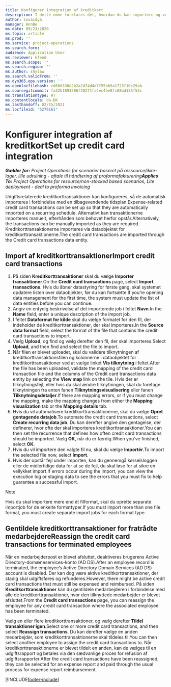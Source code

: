 ```yaml
---
title: Konfigurer integration af kreditkort
description: I dette emne forklares det, hvordan du kan importere og vedligeholde udgiftsrelaterede kreditkorttransaktioner.
author: suvaidya
manager: AnnBe
ms.date: 09/23/2020
ms.topic: article
ms.prod: ''
ms.service: project-operations
ms.search.form: ''
audience: Application User
ms.reviewer: kfend
ms.search.scope: ''
ms.search.region: ''
ms.author: shylaw
ms.search.validFrom: ''
ms.dyn365.ops.version: ''
ms.openlocfilehash: cd60d338e2b2a2d74d4d7f55bb5a1723f10c29ab
ms.sourcegitcommit: fa32b1893286f20271fa4ec4be8fc68bd135f53c
ms.translationtype: HT
ms.contentlocale: da-DK
ms.lasthandoff: 02/15/2021
ms.locfileid: "5276161"
---
```

# <a name="set-up-credit-card-integration"></a><span data-ttu-id="6795b-103">Konfigurer integration af kreditkort</span><span class="sxs-lookup"><span data-stu-id="6795b-103">Set up credit card integration</span></span>

<span data-ttu-id="6795b-104">_**Gælder for:** Project Operations for scenarier baseret på ressource/ikke-lager, lille udrulning - aftale til håndtering af proformafakturering_</span><span class="sxs-lookup"><span data-stu-id="6795b-104">_**Applies To:** Project Operations for resource/non-stocked based scenarios, Lite deployment - deal to proforma invoicing_</span></span>

<span data-ttu-id="6795b-105">Udgiftsrelaterede kreditkorttransaktioner kan konfigureres, så de automatisk importeres i forbindelse med en tilbagevendende tidsplan.</span><span class="sxs-lookup"><span data-stu-id="6795b-105">Expense-related credit card transactions can be set up so that they are automatically imported on a recurring schedule.</span></span> <span data-ttu-id="6795b-106">Alternativt kan transaktionerne importeres manuelt, efterhånden som behovet herfor opstår.</span><span class="sxs-lookup"><span data-stu-id="6795b-106">Alternatively, the transactions can be manually imported as they are required.</span></span> <span data-ttu-id="6795b-107">Kreditkorttransaktionerne importeres via dataobjektet for kreditkorttransaktionerne.</span><span class="sxs-lookup"><span data-stu-id="6795b-107">The credit card transactions are imported through the Credit card transactions data entity.</span></span>

## <a name="import-credit-card-transactions"></a><span data-ttu-id="6795b-108">Import af kreditkorttransaktioner</span><span class="sxs-lookup"><span data-stu-id="6795b-108">Import credit card transactions</span></span>

1. <span data-ttu-id="6795b-109">På siden **Kreditkorttransaktioner** skal du vælge **Importer transaktioner**.</span><span class="sxs-lookup"><span data-stu-id="6795b-109">On the **Credit card transactions** page, select **Import transactions**.</span></span> <span data-ttu-id="6795b-110">Hvis du åbner datastyring for første gang, skal systemet opdatere listen over dataobjekter, før du kan fortsætte.</span><span class="sxs-lookup"><span data-stu-id="6795b-110">If you’re opening data management for the first time, the system must update the list of data entities before you can continue.</span></span>
2. <span data-ttu-id="6795b-111">Angiv en entydig beskrivelse af det importerede job i feltet **Navn**.</span><span class="sxs-lookup"><span data-stu-id="6795b-111">In the **Name** field, enter a unique description of the import job.</span></span>
3. <span data-ttu-id="6795b-112">I feltet **Dataformat for kilde** skal du vælge formatet for den fil, der indeholder de kreditkorttransaktioner, der skal importeres.</span><span class="sxs-lookup"><span data-stu-id="6795b-112">In the **Source data format** field, select the format of the file that contains the credit card transactions to import.</span></span>
4. <span data-ttu-id="6795b-113">Vælg **Upload**, og find og vælg derefter den fil, der skal importeres.</span><span class="sxs-lookup"><span data-stu-id="6795b-113">Select **Upload**, and then find and select the file to import.</span></span>
5. <span data-ttu-id="6795b-114">Når filen er blevet uploadet, skal du validere tilknytningen af kreditkorttransaktionsfilen og kolonnerne i dataobjektet for kreditkorttransaktioner ved at vælge linket **Vis tilknytning** i feltet.</span><span class="sxs-lookup"><span data-stu-id="6795b-114">After the file has been uploaded, validate the mapping of the credit card transaction file and the columns of the Credit card transactions data entity by selecting the **View map** link on the tile.</span></span> <span data-ttu-id="6795b-115">Hvis der er tilknytningsfejl, eller hvis du skal ændre tilknytningen, skal du foretage tilknytningen fra enten fanen **Tilknytningsvisualisering** eller fanen **Tilknytningsdetaljer**.</span><span class="sxs-lookup"><span data-stu-id="6795b-115">If there are mapping errors, or if you must change the mapping, make the mapping changes from either the **Mapping visualization** tab or the **Mapping details** tab.</span></span>
6. <span data-ttu-id="6795b-116">Hvis du vil automatisere kreditkorttransaktionerne, skal du vælge **Opret gentagende datajob**.</span><span class="sxs-lookup"><span data-stu-id="6795b-116">To automate the credit card transactions, select **Create recurring data job**.</span></span> <span data-ttu-id="6795b-117">Du kan derefter angive den gentagelse, der definerer, hvor ofte der skal importeres kreditkorttransaktioner.</span><span class="sxs-lookup"><span data-stu-id="6795b-117">You can then set the recurrence that defines how often credit card transactions should be imported.</span></span> <span data-ttu-id="6795b-118">Vælg **OK**, når du er færdig.</span><span class="sxs-lookup"><span data-stu-id="6795b-118">When you’ve finished, select **OK**.</span></span>
7. <span data-ttu-id="6795b-119">Hvis du vil importere den valgte fil nu, skal du vælge **Importér**.</span><span class="sxs-lookup"><span data-stu-id="6795b-119">To import the selected file now, select **Import**.</span></span>
8. <span data-ttu-id="6795b-120">Hvis der opstår fejl under importen, kan du gennemgå kørselsloggen eller de midlertidige data for at se de fejl, du skal løse for at sikre en vellykket import.</span><span class="sxs-lookup"><span data-stu-id="6795b-120">If errors occur during the import, you can view the execution log or staging data to see the errors that you must fix to help guarantee a successful import.</span></span>

> [!NOTE]
> <span data-ttu-id="6795b-121">Hvis du skal importere mere end ét filformat, skal du oprette separate importjob for de enkelte formattyper.</span><span class="sxs-lookup"><span data-stu-id="6795b-121">If you must import more than one file format, you must create separate import jobs for each format type.</span></span>

## <a name="reassign-the-credit-card-transactions-for-terminated-employees"></a><span data-ttu-id="6795b-122">Gentildele kreditkorttransaktioner for fratrådte medarbejdere</span><span class="sxs-lookup"><span data-stu-id="6795b-122">Reassign the credit card transactions for terminated employees</span></span>

<span data-ttu-id="6795b-123">Når en medarbejderpost er blevet afsluttet, deaktiveres brugerens Active Directory-domæneservices-konto (AD DS).</span><span class="sxs-lookup"><span data-stu-id="6795b-123">After an employee record is terminated, the employee’s Active Directory Domain Services (AD DS) account is disabled.</span></span> <span data-ttu-id="6795b-124">Der kan dog være aktive kreditkorttransaktioner, der stadig skal udgiftsføres og refunderes.</span><span class="sxs-lookup"><span data-stu-id="6795b-124">However, there might be active credit card transactions that must still be expensed and reimbursed.</span></span> <span data-ttu-id="6795b-125">På siden **Kreditkorttransaktioner** kan du gentildele medarbejderen i forbindelse med alle de kreditkorttransaktioner, hvor den tilknyttede medarbejder er blevet afsluttet.</span><span class="sxs-lookup"><span data-stu-id="6795b-125">From the **Credit card transactions** page, you can reassign the employee for any credit card transaction where the associated employee has been terminated.</span></span>

<span data-ttu-id="6795b-126">Vælg en eller flere kreditkorttransaktioner, og vælg derefter **Tildel transaktioner igen**.</span><span class="sxs-lookup"><span data-stu-id="6795b-126">Select one or more credit card transactions, and then select **Reassign transactions**.</span></span> <span data-ttu-id="6795b-127">Du kan derefter vælge en anden medarbejder, som kreditkorttransaktionerne skal tildeles til.</span><span class="sxs-lookup"><span data-stu-id="6795b-127">You can then select another employee to assign the credit card transactions to.</span></span> <span data-ttu-id="6795b-128">Når kreditkorttransaktionerne er blevet tildelt en anden, kan de vælges til en udgiftsrapport og betales via den sædvanlige proces for refusion af udgiftsrapporter.</span><span class="sxs-lookup"><span data-stu-id="6795b-128">After the credit card transactions have been reassigned, they can be selected for an expense report and paid through the usual process for expense report reimbursement.</span></span>


[!INCLUDE[footer-include](../includes/footer-banner.md)]
